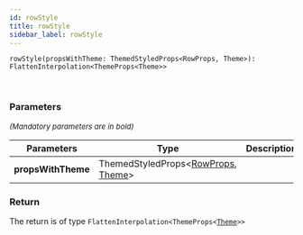 ```yaml
---
id: rowStyle
title: rowStyle
sidebar_label: rowStyle
---
```


```tsx
rowStyle(propsWithTheme: ThemedStyledProps<RowProps, Theme>): FlattenInterpolation<ThemeProps<Theme>>
```
<br/>



### Parameters

<font size="2"><i>(Mandatory parameters are in bold)</i></font>

| Parameters | Type | Description |
| --------- | ---- | ----------- |
| **propsWithTheme** | ThemedStyledProps<[RowProps](/api2/types/RowProps.md), [Theme](/api2/types/Theme.md)\> |  |


### Return



The return is of type <code>FlattenInterpolation<ThemeProps<[Theme](/api2/types/Theme.md)\>\></code>